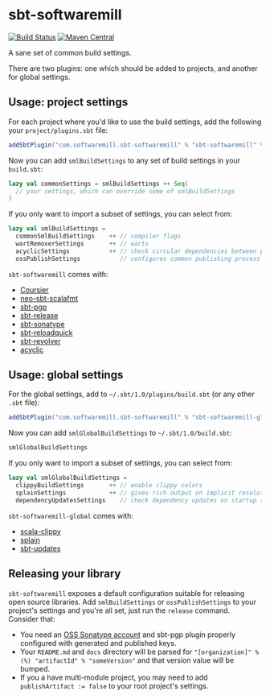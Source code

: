# sbt-softwaremill
[![Build Status](https://travis-ci.org/softwaremill/sbt-softwaremill.svg?branch=master)](https://travis-ci.org/softwaremill/sbt-softwaremill)
[![Maven Central](https://maven-badges.herokuapp.com/maven-central/com.softwaremill.sbt-softwaremill/sbt-softwaremill/badge.svg)](https://maven-badges.herokuapp.com/maven-central/com.softwaremill.sbt-softwaremill/sbt-softwaremill)  

A sane set of common build settings.

There are two plugins: one which should be added to projects, and another for global settings.

## Usage: project settings 

For each project where you'd like to use the build settings, add the following your `project/plugins.sbt` file:

````scala
addSbtPlugin("com.softwaremill.sbt-softwaremill" % "sbt-softwaremill" % "1.3.1")
````

Now you can add `smlBuildSettings` to any set of build settings in your `build.sbt`:

````scala
lazy val commonSettings = smlBuildSettings ++ Seq(
  // your settings, which can override some of smlBuildSettings
) 
````

If you only want to import a subset of settings, you can select from:

````scala
lazy val smlBuildSettings =
  commonSmlBuildSettings    ++ // compiler flags
  wartRemoverSettings       ++ // warts
  acyclicSettings           ++ // check circular dependencies between packages
  ossPublishSettings           // configures common publishing process for all OSS libraries
````

`sbt-softwaremill` comes with:
- [Coursier](https://github.com/coursier/coursier)
- [neo-sbt-scalafmt](https://github.com/lucidsoftware/neo-sbt-scalafmt)
- [sbt-pgp](https://github.com/sbt/sbt-pgp)
- [sbt-release](https://github.com/sbt/sbt-release)
- [sbt-sonatype](https://github.com/xerial/sbt-sonatype)
- [sbt-reloadquick](https://github.com/dwijnand/sbt-reloadquick)
- [sbt-revolver](https://github.com/spray/sbt-revolver)
- [acyclic](https://github.com/lihaoyi/acyclic)

## Usage: global settings

For the global settings, add to `~/.sbt/1.0/plugins/build.sbt` (or any other `.sbt` file):

````scala
addSbtPlugin("com.softwaremill.sbt-softwaremill" % "sbt-softwaremill-global" % "1.3.1")
````

Now you can add `smlGlobalBuildSettings` to `~/.sbt/1.0/build.sbt`:

````scala
smlGlobalBuildSettings
````

If you only want to import a subset of settings, you can select from:

````scala
lazy val smlGlobalBuildSettings =
  clippyBuildSettings       ++ // enable clippy colors
  splainSettings            ++ // gives rich output on implicit resolution errors 
  dependencyUpdatesSettings    // check dependency updates on startup (max once per 12h)
````

`sbt-softwaremill-global` comes with:
- [scala-clippy](https://github.com/softwaremill/scala-clippy)
- [splain](https://github.com/tek/splain)
- [sbt-updates](https://github.com/rtimush/sbt-updates)

## Releasing your library

`sbt-softwaremill` exposes a default configuration suitable for releasing open source libraries.
Add `smlBuildSettings` or `ossPublishSettings` to your project's settings and you're all set, just run the `release` command.
Consider that:
- You need an [OSS Sonatype account](https://www.scala-sbt.org/1.x/docs/Using-Sonatype.html) and sbt-pgp plugin properly configured with generated and published keys.
- Your `README.md` and `docs` directory will be parsed for `"[organization]" %(%) "artifactId" % "someVersion"` and that version value will be bumped.
- If you a have multi-module project, you may need to add `publishArtifact := false` to your root project's settings. 
